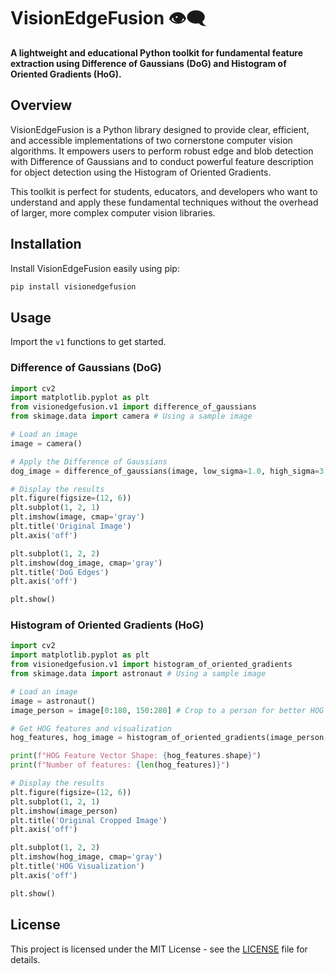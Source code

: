 # VisionEdgeFusion 👁️‍🗨️

**A lightweight and educational Python toolkit for fundamental feature extraction using Difference of Gaussians (DoG) and Histogram of Oriented Gradients (HoG).**

## Overview

VisionEdgeFusion is a Python library designed to provide clear, efficient, and accessible implementations of two cornerstone computer vision algorithms. It empowers users to perform robust edge and blob detection with Difference of Gaussians and to conduct powerful feature description for object detection using the Histogram of Oriented Gradients.

This toolkit is perfect for students, educators, and developers who want to understand and apply these fundamental techniques without the overhead of larger, more complex computer vision libraries.

## Installation

Install VisionEdgeFusion easily using pip:
```bash
pip install visionedgefusion
```

## Usage

Import the `v1` functions to get started.

### Difference of Gaussians (DoG)

```python
import cv2
import matplotlib.pyplot as plt
from visionedgefusion.v1 import difference_of_gaussians
from skimage.data import camera # Using a sample image

# Load an image
image = camera()

# Apply the Difference of Gaussians
dog_image = difference_of_gaussians(image, low_sigma=1.0, high_sigma=3.0)

# Display the results
plt.figure(figsize=(12, 6))
plt.subplot(1, 2, 1)
plt.imshow(image, cmap='gray')
plt.title('Original Image')
plt.axis('off')

plt.subplot(1, 2, 2)
plt.imshow(dog_image, cmap='gray')
plt.title('DoG Edges')
plt.axis('off')

plt.show()
```

### Histogram of Oriented Gradients (HoG)

```python
import cv2
import matplotlib.pyplot as plt
from visionedgefusion.v1 import histogram_of_oriented_gradients
from skimage.data import astronaut # Using a sample image

# Load an image
image = astronaut()
image_person = image[0:180, 150:280] # Crop to a person for better HOG viz

# Get HOG features and visualization
hog_features, hog_image = histogram_of_oriented_gradients(image_person, visualize=True)

print(f"HOG Feature Vector Shape: {hog_features.shape}")
print(f"Number of features: {len(hog_features)}")

# Display the results
plt.figure(figsize=(12, 6))
plt.subplot(1, 2, 1)
plt.imshow(image_person)
plt.title('Original Cropped Image')
plt.axis('off')

plt.subplot(1, 2, 2)
plt.imshow(hog_image, cmap='gray')
plt.title('HOG Visualization')
plt.axis('off')

plt.show()
```

## License

This project is licensed under the MIT License - see the [LICENSE](LICENSE) file for details.